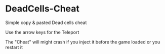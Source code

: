 # DeadCells-Cheat
Simple copy &amp; pasted Dead cells cheat

Use the arrow keys for the Teleport


The "Cheat" will might crash if you inject it before the game loaded or you restart it

